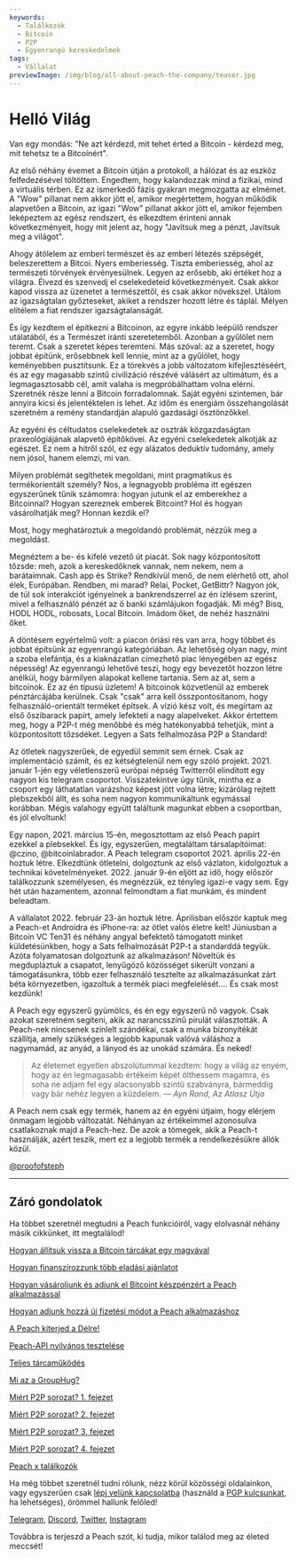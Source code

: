 ```yaml
---
keywords:
  - Találkozók
  - Bitcoin
  - P2P
  - Egyenrangú kereskedelmek
tags:
  - Vállalat
previewImage: /img/blog/all-about-peach-the-company/teaser.jpg
---
```


# Helló Világ

Van egy mondás: "Ne azt kérdezd, mit tehet érted a Bitcoin - kérdezd meg, mit tehetsz te a Bitcoinért".

Az első néhány évemet a Bitcoin útján a protokoll, a hálózat és az eszköz felfedezésével töltöttem. Engedtem, hogy kalandozzak mind a fizikai, mind a virtuális térben. Ez az ismerkedő fázis gyakran megmozgatta az elmémet. A "Wow" pillanat nem akkor jött el, amikor megértettem, hogyan működik alapvetően a Bitcoin, az igazi "Wow" pillanat akkor jött el, amikor fejemben leképeztem az egész rendszert, és elkezdtem érinteni annak következményeit, hogy mit jelent az, hogy "Javítsuk meg a pénzt, Javítsuk meg a világot".

Ahogy átölelem az emberi természet és az emberi létezés szépségét, beleszerettem a Bitcoi. Nyers emberiesség. Tiszta emberiesség, ahol az természeti törvények érvényesülnek. Legyen az erősebb, aki értéket hoz a világra. Élvezd és szenvedj el cselekedeteid következményeit. Csak akkor kapod vissza az üzenetet a természettől, és csak akkor növekszel. Utálom az igazságtalan győzteseket, akiket a rendszer hozott létre és táplál. Mélyen elítélem a fiat rendszer igazságtalanságát.

És így kezdtem el építkezni a Bitcoinon, az egyre inkább leépülő rendszer utálatából, és a Természet iránti szeretetemből. Azonban a gyűlölet nem teremt. Csak a szeretet képes teremteni. Más szóval: az a szeretet, hogy jobbat építünk, erősebbnek kell lennie, mint az a gyűlölet, hogy keményebben pusztítsunk. Ez a törekvés a jobb változatom kifejlesztéséért, és az egy magasabb szintű civilizáció részévé válásért az ultimátum, és a legmagasztosabb cél, amit valaha is megpróbálhattam volna elérni. Szeretnék része lenni a Bitcoin forradalomnak. Saját egyéni szintemen, bár annyira kicsi és jelentéktelen is lehet. Az időm és energiám összehangolását szeretném a remény standardján alapuló gazdasági ösztönzőkkel.

Az egyéni és céltudatos cselekedetek az osztrák közgazdaságtan praxeológiájának alapvető építőkövei. Az egyéni cselekedetek alkotják az egészet. Ez nem a hitről szól, ez egy alázatos deduktív tudomány, amely nem jósol, hanem elemzi, mi van.

Milyen problémát segíthetek megoldani, mint pragmatikus és termékorientált személy?
Nos, a legnagyobb probléma itt egészen egyszerűnek tűnik számomra:
hogyan jutunk el az emberekhez a Bitcoinnal?
Hogyan szereznek emberek Bitcoint?
Hol és hogyan vásárolhatják meg?
Honnan kezdik el?

Most, hogy meghatároztuk a megoldandó problémát, nézzük meg a megoldást.

Megnéztem a be- és kifelé vezető út piacát. Sok nagy központosított tőzsde: meh, azok a kereskedőknek vannak, nem nekem, nem a barátaimnak. Cash app és Strike? Rendkívül menő, de nem elérhető ott, ahol élek, Európában. Rendben, mi marad? Relai, Pocket, GetBittr? Nagyon jók, de túl sok interakciót igényelnek a bankrendszerrel az én ízlésem szerint, mivel a felhasználó pénzét az ő banki számlájukon fogadják. Mi még? Bisq, HODL HODL, robosats, Local Bitcoin. Imádom őket, de nehéz használni őket.

A döntésem egyértelmű volt: a piacon óriási rés van arra, hogy többet és jobbat építsünk az egyenrangú kategóriában. Az lehetőség olyan nagy, mint a szoba elefántja, és a kiaknázatlan címezhető piac lényegében az egész népesség!
Az egyenrangú lehetővé teszi, hogy egy bevezetőt hozzon létre anélkül, hogy bármilyen alapokat kellene tartania. Sem az at, sem a bitcoinok. Ez az én típusú üzletem! A bitcoinok közvetlenül az emberek pénztárcájába kerülnek. Csak "csak" arra kell összpontosítanom, hogy felhasználó-orientált terméket építsek. A vízió kész volt, és megírtam az első őszibarack papírt, amely lefekteti a nagy alapelveket. Akkor értettem meg, hogy a P2P-t még menőbbé és még hatékonyabbá tehetjük, mint a központosított tőzsdéket. Legyen a Sats felhalmozása P2P a Standard!

Az ötletek nagyszerűek, de egyedül semmit sem érnek. Csak az implementáció számít, és ez kétségtelenül nem egy szóló projekt. 2021. január 1-jén egy véletlenszerű európai népség Twitterről elindított egy nagyon kis telegram csoportot. Visszatekintve úgy tűnik, mintha ez a csoport egy láthatatlan varázshoz képest jött volna létre; kizárólag rejtett plebszekből állt, és soha nem nagyon kommunikáltunk egymással korábban. Mégis valahogy együtt találtunk magunkat ebben a csoportban, és jól elvoltunk!

Egy napon, 2021. március 15-én, megosztottam az első Peach papírt ezekkel a plebsekkel. És így, egyszerűen, megtaláltam társalapítóimat: @czino, @bitcoinlabrador. A Peach telegram csoportot 2021. április 22-én hoztuk létre. Elkezdtünk ötletelni, dolgoztunk az első vázlaton, kidolgoztuk a technikai követelményeket. 2022. január 9-én eljött az idő, hogy először találkozzunk személyesen, és megnézzük, ez tényleg igazi-e vagy sem. Egy hét után hazamentem, azonnal felmondtam a fiat munkám, és mindent beleadtam.

A vállalatot 2022. február 23-án hoztuk létre. Áprilisban először kaptuk meg a Peach-et Androidra és iPhone-ra: az ötlet valós életre kelt! Júniusban a Bitcoin VC Ten31 és néhány angyal befektető támogatott minket küldetésünkben, hogy a Sats felhalmozását P2P-t a standarddá tegyük. Azóta folyamatosan dolgoztunk az alkalmazáson! Növeltük és megdupláztuk a csapatot, lenyűgöző közösséget sikerült vonzani a támogatásunkra, több ezer felhasználó tesztelte az alkalmazásunkat zárt béta környezetben, igazoltuk a termék piaci megfelelését.... És csak most kezdünk!

A Peach egy egyszerű gyümölcs, és én egy egyszerű nő vagyok. Csak azokat szeretném segíteni, akik az narancsszínű pirulát választották. A Peach-nek nincsenek színlelt szándékai, csak a munka bizonyítékát szállítja, amely szükséges a legjobb kapunak valóvá váláshoz a nagymamád, az anyád, a lányod és az unokád számára. És neked!

> Az életemet egyetlen abszolútummal kezdtem: hogy a világ az enyém, hogy az én legmagasabb értékeim képét ölthessem magamra, és soha ne adjam fel egy alacsonyabb szintű szabványra, bármeddig vagy bár nehéz legyen a küzdelem.
> <cite>— Ayn Rand, Az Atlasz Útja</cite>

A Peach nem csak egy termék, hanem az én egyéni útjaim, hogy elérjem önmagam legjobb változatát. Néhányan az értékeimmel azonosulva csatlakoznak majd a Peach-hez. De azok a tömegek, akik a Peach-t használják, azért teszik, mert ez a legjobb termék a rendelkezésükre állók közül.

[@proofofsteph](https://twitter.com/proofofsteph)

---

## Záró gondolatok

Ha többet szeretnél megtudni a Peach funkcióiról, vagy elolvasnál néhány másik cikkünket, itt megtalálod!

[Hogyan állítsuk vissza a Bitcoin tárcákat egy magvával](https://peachbitcoin.com/hu/blog/how-to-restore-peach-wallet/)

[Hogyan finanszírozzunk több eladási ajánlatot](https://peachbitcoin.com/hu/blog/funding-multiple-sell-offers/)

[Hogyan vásároljunk és adjunk el Bitcoint készpénzért a Peach alkalmazással](https://peachbitcoin.com/hu/blog/how-to-buy-and-sell-bitcoin-with-cash-using-peach/)

[Hogyan adjunk hozzá új fizetési módot a Peach alkalmazáshoz](https://peachbitcoin.com/hu/blog/how-to-add-a-payment-method/)

[A Peach kiterjed a Délre!](https://peachbitcoin.com/hu/blog/peach-expands-to-the-global-south/)

[Peach-API nyilvános tesztelése](https://peachbitcoin.com/hu/blog/making-our-peach-api-public/)

[Teljes tárcaműködés](https://peachbitcoin.com/hu/blog/full-wallet-functionality/)

[Mi az a GroupHug?](https://peachbitcoin.com/hu/blog/group-hug/)

[Miért P2P sorozat? 1. fejezet](https://peachbitcoin.com/hu/blog/why-p2p-chapter-1/)

[Miért P2P sorozat? 2. fejezet](https://peachbitcoin.com/hu/blog/why-p2p-chapter-2/)

[Miért P2P sorozat? 3. fejezet](https://peachbitcoin.com/hu/blog/why-p2p-chapter-3-circular-economies/)

[Miért P2P sorozat? 4. fejezet](https://peachbitcoin.com/hu/blog/why-p2p-chapter-4-chains-of-trust/)

[Peach x találkozók](https://peachbitcoin.com/hu/blog/peach-for-meetups/)

Ha még többet szeretnél tudni rólunk, nézz körül közösségi oldalainkon, vagy egyszerűen csak [lépj velünk kapcsolatba](mailto:hello@peachbitcoin.com) (használd a [PGP kulcsunkat](https://keys.openpgp.org/vks/v1/by-fingerprint/48339A19645E2E53488E0E5479E1B270FACD1BD2), ha lehetséges), örömmel hallunk felőled!

[Telegram](https://t.me/+GkOW1J-ixBBkZWRk), [Discord](https://discord.gg/ypeHz3SW54), [Twitter](https://twitter.com/peachbitcoin), [Instagram](https://instagram.com/peachbitcoin)

Továbbra is terjeszd a Peach szót, ki tudja, mikor találod meg az életed meccsét!
